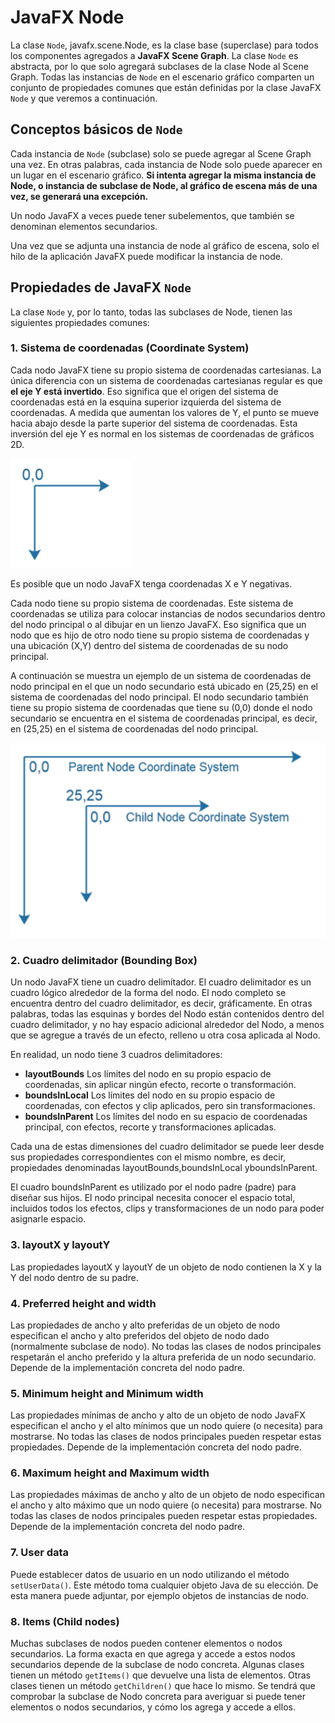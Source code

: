 # JavaFX Node

La clase `Node`, javafx.scene.Node, es la clase base (superclase) para todos los componentes agregados a **JavaFX Scene Graph**. La clase `Node` es abstracta, por lo que solo agregará subclases de la clase Node al Scene Graph. Todas las instancias de `Node` en el escenario gráfico comparten un conjunto de propiedades comunes que están definidas por la clase JavaFX `Node` y que veremos a continuación.

## Conceptos básicos de `Node`

Cada instancia de `Node` (subclase) solo se puede agregar al Scene Graph una vez. En otras palabras, cada instancia de Node solo puede aparecer en un lugar en el escenario gráfico. **Si intenta agregar la misma instancia de Node, o instancia de subclase de Node, al gráfico de escena más de una vez, se generará una excepción.**

Un nodo JavaFX a veces puede tener subelementos, que también se denominan elementos secundarios.

Una vez que se adjunta una instancia de node al gráfico de escena, solo el hilo de la aplicación JavaFX puede modificar la instancia de node.

## Propiedades de JavaFX `Node`

La clase `Node` y, por lo tanto, todas las subclases de Node, tienen las siguientes propiedades comunes:

### 1. Sistema de coordenadas (Coordinate System)

Cada nodo JavaFX tiene su propio sistema de coordenadas cartesianas. La única diferencia con un sistema de coordenadas cartesianas regular es que **el eje Y está invertido**. Eso significa que el origen del sistema de coordenadas está en la esquina superior izquierda del sistema de coordenadas. A medida que aumentan los valores de Y, el punto se mueve hacia abajo desde la parte superior del sistema de coordenadas. Esta inversión del eje Y es normal en los sistemas de coordenadas de gráficos 2D.

![JavaFx](../img/ud8/1node.png)

Es posible que un nodo JavaFX tenga coordenadas X e Y negativas.

Cada nodo tiene su propio sistema de coordenadas. Este sistema de coordenadas se utiliza para colocar instancias de nodos secundarios dentro del nodo principal o al dibujar en un lienzo JavaFX. Eso significa que un nodo que es hijo de otro nodo tiene su propio sistema de coordenadas y una ubicación (X,Y) dentro del sistema de coordenadas de su nodo principal.

A continuación se muestra un ejemplo de un sistema de coordenadas de nodo principal en el que un nodo secundario está ubicado en (25,25) en el sistema de coordenadas del nodo principal. El nodo secundario también tiene su propio sistema de coordenadas que tiene su (0,0) donde el nodo secundario se encuentra en el sistema de coordenadas principal, es decir, en (25,25) en el sistema de coordenadas del nodo principal.

![JavaFx](../img/ud8/2node.png)

### 2. Cuadro delimitador (Bounding Box)

Un nodo JavaFX tiene un cuadro delimitador. El cuadro delimitador es un cuadro lógico alrededor de la forma del nodo. El nodo completo se encuentra dentro del cuadro delimitador, es decir, gráficamente. En otras palabras, todas las esquinas y bordes del Nodo están contenidos dentro del cuadro delimitador, y no hay espacio adicional alrededor del Nodo, a menos que se agregue a través de un efecto, relleno u otra cosa aplicada al Nodo.

En realidad, un nodo tiene 3 cuadros delimitadores:

+ **layoutBounds** Los límites del nodo en su propio espacio de coordenadas, sin aplicar ningún efecto, recorte o transformación.
+ **boundsInLocal** Los límites del nodo en su propio espacio de coordenadas, con efectos y clip aplicados, pero sin transformaciones.
+ **boundsInParent** Los límites del nodo en su espacio de coordenadas principal, con efectos, recorte y transformaciones aplicadas.

Cada una de estas dimensiones del cuadro delimitador se puede leer desde sus propiedades correspondientes con el mismo nombre, es decir, propiedades denominadas layoutBounds,boundsInLocal yboundsInParent.

El cuadro boundsInParent es utilizado por el nodo padre (padre) para diseñar sus hijos. El nodo principal necesita conocer el espacio total, incluidos todos los efectos, clips y transformaciones de un nodo para poder asignarle espacio.

### 3. layoutX y layoutY

Las propiedades layoutX y layoutY de un objeto de nodo contienen la X y la Y del nodo dentro de su padre.

### 4. Preferred height and width

Las propiedades de ancho y alto preferidas de un objeto de nodo especifican el ancho y alto preferidos del objeto de nodo dado (normalmente subclase de nodo). No todas las clases de nodos principales respetarán el ancho preferido y la altura preferida de un nodo secundario. Depende de la implementación concreta del nodo padre.

### 5. Minimum height and Minimum width

Las propiedades mínimas de ancho y alto de un objeto de nodo JavaFX especifican el ancho y el alto mínimos que un nodo quiere (o necesita) para mostrarse. No todas las clases de nodos principales pueden respetar estas propiedades. Depende de la implementación concreta del nodo padre.

### 6. Maximum height and Maximum width

Las propiedades máximas de ancho y alto de un objeto de nodo especifican el ancho y alto máximo que un nodo quiere (o necesita) para mostrarse. No todas las clases de nodos principales pueden respetar estas propiedades. Depende de la implementación concreta del nodo padre.

### 7. User data

Puede establecer datos de usuario en un nodo utilizando el método `setUserData()`. Este método toma cualquier objeto Java de su elección. De esta manera puede adjuntar, por ejemplo objetos de instancias de nodo.

### 8. Items (Child nodes)

Muchas subclases de nodos pueden contener elementos o nodos secundarios. La forma exacta en que agrega y accede a estos nodos secundarios depende de la subclase de nodo concreta. Algunas clases tienen un método `getItems()` que devuelve una lista de elementos. Otras clases tienen un método `getChildren()` que hace lo mismo. Se tendrá que comprobar la subclase de Nodo concreta para averiguar si puede tener elementos o nodos secundarios, y cómo los agrega y accede a ellos.
